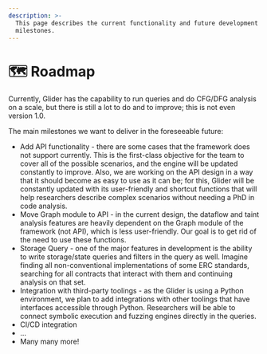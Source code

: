 ```yaml
---
description: >-
  This page describes the current functionality and future development
  milestones.
---
```


# 🗺️ Roadmap

Currently, Glider has the capability to run queries and do CFG/DFG analysis on a scale, but there is still a lot to do and to improve; this is not even version 1.0.

The main milestones we want to deliver in the foreseeable future:

* Add API functionality - there are some cases that the framework does not support currently. This is the first-class objective for the team to cover all of the possible scenarios, and the engine will be updated constantly to improve. Also, we are working on the API design in a way that it should become as easy to use as it can be; for this, Glider will be constantly updated with its user-friendly and shortcut functions that will help researchers describe complex scenarios without needing a PhD in code analysis.
* Move Graph module to API - in the current design, the dataflow and taint analysis features are heavily dependent on the Graph module of the framework (not API), which is less user-friendly. Our goal is to get rid of the need to use these functions.
* Storage Query - one of the major features in development is the ability to write storage/state queries and filters in the query as well. Imagine finding all non-conventional implementations of some ERC standards, searching for all contracts that interact with them and continuing analysis on that set.
* Integration with third-party toolings - as the Glider is using a Python environment, we plan to add integrations with other toolings that have interfaces accessible through Python. Researchers will be able to connect symbolic execution and fuzzing engines directly in the queries.
* CI/CD integration
* ...
* Many many more!
